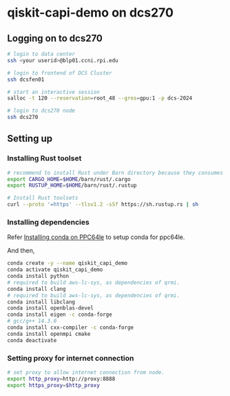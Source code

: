 # qiskit-capi-demo on dcs270


## Logging on to dcs270 

```bash
# login to data center
ssh <your userid>@blp01.ccni.rpi.edu

# login to frontend of DCS Cluster
ssh dcsfen01

# start an interactive session
salloc -t 120 --reservation=root_48 --gres=gpu:1 -p dcs-2024

# login to dcs270 node
ssh dcs270
```

## Setting up

### Installing Rust toolset

```bash
# recommend to install Rust under Barn directory because they consumes large size of filesystem.
export CARGO_HOME=$HOME/barn/rust/.cargo
export RUSTUP_HOME=$HOME/barn/rust/.rustup

# Install Rust toolsets
curl --proto '=https' --tlsv1.2 -sSf https://sh.rustup.rs | sh
```

### Installing dependencies

Refer [Installing conda on PPC64le](https://docs.cci.rpi.edu/software/Conda/#installing-conda-on-ppc64le) to setup conda for ppc64le.

And then,

```bash
conda create -y --name qiskit_capi_demo
conda activate qiskit_capi_demo
conda install python
# required to build aws-lc-sys, as dependencies of qrmi.
conda install clang
# required to build aws-lc-sys, as dependencies of qrmi.
conda install libclang
conda install openblas-devel
conda install eigen -c conda-forge
# gcc/g++ 14.3.0
conda install cxx-compiler -c conda-forge
conda install openmpi cmake
conda deactivate
```

### Setting proxy for internet connection

```bash
# set proxy to allow internet connection from node.
export http_proxy=http://proxy:8888
export https_proxy=$http_proxy
```
